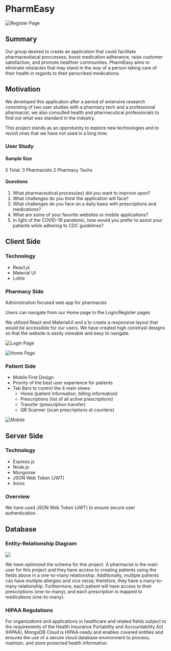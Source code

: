 # **PharmEasy**

![Register Page](https://i.imgur.com/dB1zIm4.gif)

## Summary

Our group desired to create an application that could facilitate pharmaceutiacal proccesses, boost medication adherance, raise customer satisfaction, and promote healthier communities. 
PharmEasy aims to eliminate obstacles that may stand in the way of a person taking care of their health in regards to their perscribed medications. 


## Motivation
We developed this application after a period of extensive research consisting of two user studies with a pharmacy tech and a professional pharmacist, we also consulted health and pharmecutical professionals to find out what was standard in the industry. 

This project stands as an opprotunity to explore new technologies and to revisit ones that we have not used in a long time.

### User Study

#### Sample Size
5 Total:
3 Pharmacists
2 Pharmacy Techs

#### Questions
1. What pharmaceutical process(es) did you want to improve upon?
2. What challenges do you think the application will face?
3. What challenges do you face on a daily basis with prescriptions and medications?
4. What are some of your favorite websites or mobile applications?
5. In light of the COVID-19 pandemic, how would you prefer to assist your patients while adhering to CDC guidelines?

## Client Side
### Technology
- React.js
- Material UI
- Lottie

### Pharmacy Side
Administration focused web app for pharmacies

Users can navigate from our Home page to the Login/Register pages 

We utilized React and MaterialUI and a  to create a responsive layout that would be accessibile for our users. We have created high constrast designs so that the website is easily viewable and easy to navigate.

![Login Page](https://i.imgur.com/siQ2NiP.gif)

![Home Page](https://i.imgur.com/1PwZqRV.gif)

### Patient Side

- Mobile First Design 
- Priority of the best user experience for patients
- Tab Bars to control the 4 main views:
    - Home (patient information, billing information)
    - Prescriptions (list of all active prescriptions)
    - Transfer (prescription transfer)
    - QR Scanner (scan prescriptions at counters)

![Mobile](https://i.imgur.com/DxuOCwO.png)

## Server Side
### Technology
- Express.js
- Node.js
- Mongoose
- JSON Web Token (JWT)
- Axios

### Overview

We have used JSON Web Token (JWT) to ensure secure user authentication. 

## Database 
### Entity-Relationship Diagram
![](https://i.imgur.com/TcppeQl.png)

We have optimized the schema for this project. A pharmacist is the main user for this project and they have access to creating patients using the fields above in a one-to-many relationship. Additionally, multiple patients can have multiple allergies and vice versa; therefore, they have a many-to-many relationship. Furthermore, each patient will have access to their prescriptions (one-to-many), and each prescription is mapped to medications (one-to-many). 

### HIPAA Regulations 

For organizations and applications in healthcare and related fields subject to the requirements of the Health Insurance Portability and Accountability Act (HIPAA), MongoDB Cloud is HIPAA-ready and enables covered entities and ensures the use of a secure cloud database environment to process, maintain, and store protected health information.
